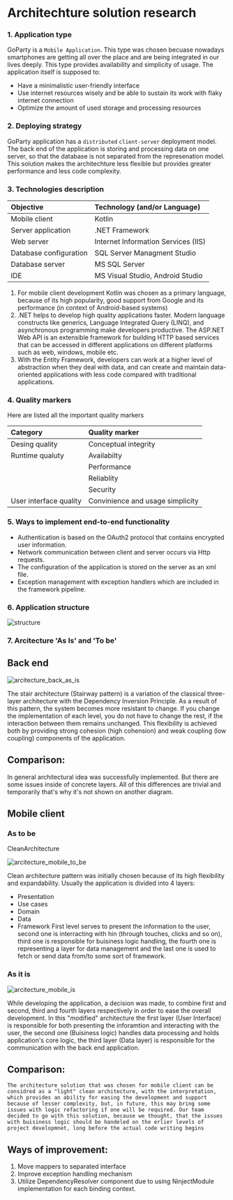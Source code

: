 ﻿# Architechture solution research

### 1. Application type
  GoParty is a `Mobile Application`. This type was chosen becuase nowadays smartphones are getting all over the place and are being integrated in our lives deeply. This type provides availability and simplicity of usage.
The application itself is supposed to:
* Have a minimalistic user-friendly interface
* Use internet resources wisely and be able to sustain its work with flaky internet connection
* Optimize the amount of used storage and processing resources

### 2. Deploying strategy

  GoParty application has a `distributed` `client-server` deployment model. The back end of the application is storing and processing data on one server, so that the database is not separated from the represenation model. This solution makes the architechture less flexible but provides greater performance and  less code complexity.

### 3. Technologies description

| Objective | Technology (and/or Language) | 
|:---|:---|
|Mobile client|Kotlin|
|Server application|.NET Framework|
|Web server|Internet Information Services (IIS)|
|Database configuration|SQL Server Managment Studio|
|Database server|MS SQL Server|
|IDE|MS Visual Studio, Android Studio|

1) For mobile client development Kotlin was chosen as a primary language, because of its high popularity, good support from Google and its performance (in context of Android-based systems)
2) .NET helps to develop high quality applications faster. Modern language constructs like generics, Language Integrated Query (LINQ), and asynchronous programming make developers productive. The ASP.NET Web API is an extensible framework for building HTTP based services that can be accessed in different applications on different platforms such as web, windows, mobile etc.
3)  With the Entity Framework, developers can work at a higher level of abstraction when they deal with data, and can create and maintain data-oriented applications with less code compared with traditional applications.

### 4. Quality markers
Here are listed all the important  quality markers

| Category |  Quality marker| 
|:---|:---|
|Desing quality|Conceptual integrity|
|Runtime qualuty|Availabilty|
||Performance|
||Reliablity|
||Security|
|User interface quality|Convinience and usage simplicity|

### 5. Ways to implement end-to-end functionality
* Authentication is based on the OAuth2 protocol that contains encrypted user information.
* Network communication between client and server occurs via Http requests.
* The configuration of the application is stored on the server as an xml file.
* Exception management with exception handlers which are included in the framework pipeline.
### 6. Application structure
![structure](https://github.com/NasterVill/GoParty/blob/master/Resources/Diagrams/Architecture/Structure.PNG)
### 7. Arcitecture 'As Is' and 'To be'

## Back end
![arcitecture_back_as_is](https://github.com/NasterVill/GoParty/blob/master/Resources/Diagrams/Architecture/Architecture(Back%20end).PNG)

  The stair architecture (Stairway pattern) is a variation of the classical three-layer architecture with the Dependency Inversion Principle. As a result of this pattern, the system becomes more resistant to change. If you change the implementation of each level, you do not have to change the rest, if the interaction between them remains unchanged. This flexibility is achieved both by providing strong cohesion (high cohension) and weak coupling (low coupling) components of the application.
  
## Comparison:
  In general architectural idea was successfully implemented. But there are some issues inside of concrete layers. All of this differences are trivial and temporarily that's why it's not shown on another diagram. 
  
## Mobile client

### As to be

CleanArchitecture

![arcitecture_mobile_to_be](https://github.com/NasterVill/GoParty/blob/master/Resources/Diagrams/Architecture/Clean%20Architecture%20(Front%20end).jpg)

Clean architecture pattern was initially chosen because of its high flexibility and expandability. Usually the application is divided into 4 layers: 
* Presentation
* Use cases
* Domain
* Data
* Framework
First level serves to present the information to the user, second one is interracting with hin (through touches, clicks and so on), third one is responsible for buisiness logic handling, the fourth one is representing a layer for data management  and the last one is used to fetch or send data from/to some sort of framework.

### As it is

![arcitecture_mobile_is](https://github.com/NasterVill/GoParty/blob/master/Resources/Diagrams/Architecture/Architecture(Front%20end).PNG)

While developing the application, a decision was made, to combine first and second, third and fourth layers respectively in order to ease the overall development. In this "modified" architecture the first layer (User Interface) is responsible for both presenting the inforamtion and interacting with the user, the second one (Buisiness logic) handles data processing and holds application's core logic, the third layer (Data layer) is responsible for the communication with the back end application.

## Comparison:
    The architecture solution that was chosen for mobile client can be considred as a "light" clean architecture, with the interpretation, which provides an ability for easing the development and support because of lesser complexity, but, in future, this may bring some issues with logic refactoring if one will be required. Our team decided to go with this solution, because we thought, that the issues with buisiness logic should be handeled on the erlier levels of project developmnet, long before the actual code writing begins
  
## Ways of improvement:
  1. Move mappers to separated interface 
  2. Improve exception handling mechanism
  3. Utilize DependencyResolver component due to using NinjectModule implementation for each binding context.

